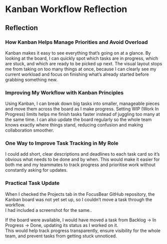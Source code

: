 # Kanban Workflow Reflection

## Reflection

### How Kanban Helps Manage Priorities and Avoid Overload
Kanban makes it easy to see everything that’s going on at a glance. By looking at the board, I can quickly spot which tasks are in progress, which are stuck, and which are ready to be picked up next. The visual layout stops me from taking on too many things at once, because I can clearly see my current workload and focus on finishing what’s already started before grabbing something new.

### Improving My Workflow with Kanban Principles
Using Kanban, I can break down big tasks into smaller, manageable pieces and move them across the board as I make progress. Setting WIP (Work In Progress) limits helps me finish tasks faster instead of juggling too many at the same time. I can also update the board regularly so the whole team knows exactly where things stand, reducing confusion and making collaboration smoother.

### One Way to Improve Task Tracking in My Role
I could add short, clear descriptions and deadlines to each task card so it’s obvious what needs to be done and by when. This would make it easier for both me and my teammates to track progress and prioritise work without constantly asking for updates.

### Practical Task Update
When I checked the Projects tab in the FocusBear GitHub repository, the Kanban board was not yet set up, so I couldn’t move a task through the workflow.  
I had included a screenshot for the same..

If the board were available, I would have moved a task from Backlog → In Progress → Done, updating its status as I worked on it.  
This would help track progress transparently, ensure visibility for the whole team, and prevent tasks from getting stuck unnoticed.
